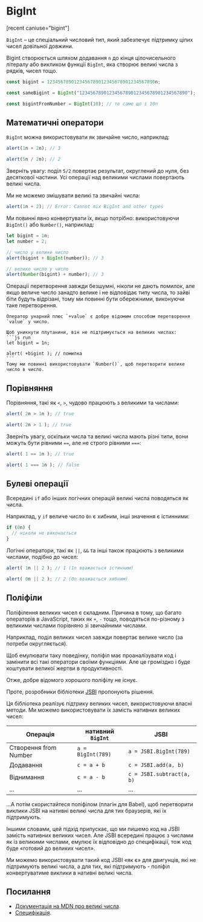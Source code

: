# BigInt

[recent caniuse="bigint"]

`BigInt` – це спеціальний числовий тип, який забезпечує підтримку цілих чисел довільної довжини.

Bigint створюється шляхом додавання `n` до кінця цілочисельного літералу або викликом функції `BigInt`, яка створює великі числа з рядків, чисел тощо.

```js
const bigint = 1234567890123456789012345678901234567890n;

const sameBigint = BigInt("1234567890123456789012345678901234567890");

const bigintFromNumber = BigInt(10); // те саме що і 10n
```

## Математичні оператори

`BigInt` можна використовувати як звичайне число, наприклад:

```js run
alert(1n + 2n); // 3

alert(5n / 2n); // 2
```

Зверніть увагу: поділ `5/2` повертає результат, округлений до нуля, без десяткової частини. Усі операції над великими числами повертають великі числа.

Ми не можемо змішувати великі та звичайні числа:

```js run
alert(1n + 2); // Error: Cannot mix BigInt and other types
```

Ми повинні явно конвертувати їх, якщо потрібно: використовуючи `BigInt()` або `Number()`, наприклад:

```js run
let bigint = 1n;
let number = 2;

// число у велике число
alert(bigint + BigInt(number)); // 3

// велике число у число
alert(Number(bigint) + number); // 3
```

Операції перетворення завжди безшумні, ніколи не дають помилок, але якщо величе число занадто велике і не відповідає типу числа, то зайві біти будуть відрізані, тому ми повинні бути обережними, виконуючи таке перетворення.

````smart header="Унарний плюс не підтримується на великих числах"
Оператор унарний плюс `+value` є добре відомим способом перетворення `value` у число.

Щоб уникнути плутанини, він не підтримується на великих числах:
```js run
let bigint = 1n;

alert( +bigint ); // помилка
```
Тому ми повинні використовувати `Number()`, щоб перетворити велике число в число.
````

## Порівняння

Порівняння, такі як `<`, `>`, чудово працюють з великими та числами:

```js run
alert( 2n > 1n ); // true

alert( 2n > 1 ); // true
```

Зверніть увагу, оскільки числа та великі числа мають різні типи, вони можуть бути рівними `==`, але не строго рівними `===`:

```js run
alert( 1 == 1n ); // true

alert( 1 === 1n ); // false
```

## Булеві операції

Всередині `if` або інших логічних операцій великі числа поводяться як числа.

Наприклад, у `if` величе число `0n` є хибним, інші значення є істинними:

```js run
if (0n) {
  // ніколи не виконається
}
```

Логічні оператори, такі як `||`, `&&` та інші також працюють з великими числами, подібно до чисел:

```js run
alert( 1n || 2 ); // 1 (1n вважається істинним)

alert( 0n || 2 ); // 2 (0n вважається хибним)
```

## Поліфіли

Поліфілення великих чисел є складним. Причина в тому, що багато операторів в JavaScript, таких як `+`, `-` тощо, поводяться по-різному з великими числами порівняно зі звичайними числами.

Наприклад, поділ великих чисел завжди повертає велике число (за потреби округляється).

Щоб емулювати таку поведінку, поліфіл має проаналізувати код і замінити всі такі оператори своїми функціями. Але це громіздко і буде коштувати великої жертви в продуктивності.

Отже, добре відомого хорошого поліфілу не існує.

Проте, розробники бібліотеки [JSBI](https://github.com/GoogleChromeLabs/jsbi) пропонують рішення.

Ця бібліотека реалізує підтрику великих чисел, використовуючи власні методи. Ми можемо використовувати їх замість нативних великих чисел:

| Операція | нативний `BigInt` | JSBI |
|-----------|-----------------|------|
| Створення from Number | `a = BigInt(789)` | `a = JSBI.BigInt(789)` |
| Додавання | `c = a + b` | `c = JSBI.add(a, b)` |
| Віднимання	| `c = a - b` | `c = JSBI.subtract(a, b)` |
| ... | ... | ... |

...А потім скористайтеся поліфілом (плагін для Babel), щоб перетворити виклики JSBI на нативні великі числа для тих браузерів, які їх підтримують.

Іншими словами, цей підхід припускає, що ми пишемо код на JSBI замість нативних великих чисел. Але JSBI всередині працює з числами як із великими числами, емулює їх відповідно до специфікації, тож код буде «готовий до великих чисел».

Ми можемо використовувати такий код JSBI «як є» для двигунців, які не підтримують великі числа, а для тих, які підтримують - поліфіл конвертуватиме виклики в нативні великі числа.

## Посилання

- [Документація на MDN про великі числа](mdn:/JavaScript/Reference/Global_Objects/BigInt).
- [Специфікація](https://tc39.es/ecma262/#sec-bigint-objects).
